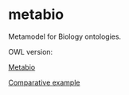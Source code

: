 metabio
=======

Metamodel for Biology ontologies.

OWL version:

[Metabio](metabio.owl)

[Comparative example](example/comparative.owl)
